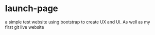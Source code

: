 # launch-page
a simple test website using bootstrap to create UX and UI. 
As well as my first git live website
